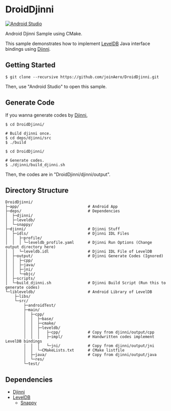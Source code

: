 
[Djinni]: https://github.com/dropbox/djinni
[LevelDB]: https://github.com/google/leveldb
[Snappy]: https://github.com/google/snappy

# DroidDjinni

[![Android Studio](https://img.shields.io/badge/Android%20Studio-3.0-brightgreen.svg?style=flat)](https://developer.android.com/studio/index.html)

Android Djinni Sample using CMake.

This sample demonstrates how to implement [LevelDB][] Java interface bindings using [Djinni][].

## Getting Started

```
$ git clone --recursive https://github.com/joinAero/DroidDjinni.git
```

Then, use "Android Studio" to open this sample.

## Generate Code

If you wanna generate codes by [Djinni][],

```
$ cd DroidDjinni/

# Build djinni once.
$ cd deps/djinni/src
$ ./build

$ cd DroidDjinni/

# Generate codes.
$ ./djinni/build_djinni.sh
```

Then, the codes are in "DroidDjinni/djinni/output".

## Directory Structure

```
DroidDjinni/
├─app/                              # Android App
├─deps/                             # Dependencies
│  ├─djinni/
│  ├─leveldb/
│  └─snappy/
├─djinni/                           # Djinni Stuff
│  ├─idls/                          # Djinni IDL Files
│  │  ├─profile/
│  │  │ └─leveldb_profile.yaml      # Djinni Run Options (Change output directory here)
│  │  └─leveldb.idl                 # Djinni IDL File of LevelDB
│  ├─output/                        # Djinni Generate Codes (Ignored)
│  │  ├─cpp/
│  │  ├─java/
│  │  ├─jni/
│  │  └─objc/
│  ├─scripts/
│  └─build_djinni.sh                # Djinni Build Script (Run this to generate codes)
└─libleveldb/                       # Android Library of LevelDB
    ├─libs/
    └─src/
        ├─androidTest/
        ├─main/
        │  ├─cpp/
        │  │  ├─base/
        │  │  ├─cmake/
        │  │  ├─leveldb/
        │  │  │   ├─cpp/            # Copy from djinni/output/cpp
        │  │  │   ├─impl/           # Handwritten codes implement LevelDB bindings
        │  │  │   └─jni/            # Copy from djinni/output/jni
        │  │  └─CMakeLists.txt      # CMake listfile
        │  ├─java/                  # Copy from djinni/output/java
        │  └─res/
        └─test/
```

## Dependencies

* [Djinni][]
* [LevelDB][]
    * [Snappy][]
